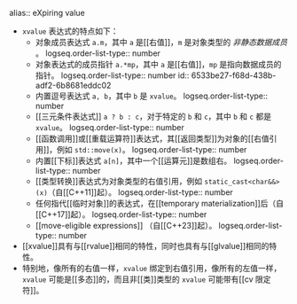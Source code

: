 alias:: eXpiring value

- `xvalue` 表达式的特点如下：
	- 对象成员表达式 `a.m`，其中 `a` 是[[右值]]，`m` 是对象类型的 *非静态数据成员* 。
	  logseq.order-list-type:: number
	- 对象表达式的成员指针 `a.*mp`，其中 `a` 是[[右值]]，`mp` 是指向数据成员的指针。
	  logseq.order-list-type:: number
	  id:: 6533be27-f68d-438b-adf2-6b8681eddc02
	- 内置逗号表达式 `a, b`，其中 `b` 是 `xvalue`。
	  logseq.order-list-type:: number
	- [[三元条件表达式]] `a ? b : c`，对于特定的 `b` 和 `c`，其中 `b` 和 `c` 都是 `xvalue`。
	  logseq.order-list-type:: number
	- [[函数调用]]或[[重载运算符]]表达式，其[[返回类型]]为对象的[[右值引用]]，例如 `std::move(x)`。
	  logseq.order-list-type:: number
	- 内置[[下标]]表达式 `a[n]`，其中一个[[运算元]]是数组右。
	  logseq.order-list-type:: number
	- [[类型转换]]表达式为对象类型的右值引用，例如 `static_cast<char&&>(x)`（自[[C++11]]起）。
	  logseq.order-list-type:: number
	- 任何指代[[临时对象]]的表达式，在[[temporary materialization]]后（自[[C++17]]起）。
	  logseq.order-list-type:: number
	- [[move-eligible expressions]] （自[[C++23]]起）。
	  logseq.order-list-type:: number
- [[xvalue]]具有与[[rvalue]]相同的特性，同时也具有与[[glvalue]]相同的特性。
- 特别地，像所有的右值一样，`xvalue` 绑定到右值引用，像所有的左值一样，`xvalue` 可能是[[多态]]的，而且非[[类]]类型的 `xvalue` 可能带有[[cv 限定符]]。